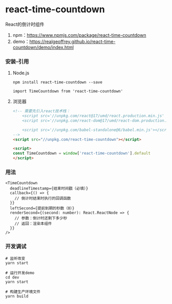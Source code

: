 # react-time-countdown

React的倒计时组件

1. npm：<https://www.npmjs.com/package/react-time-countdown>
2. demo：<https://realgeoffrey.github.io/react-time-countdown/demo/index.html>

### 安装-引用
1. Node.js

    ```shell
    npm install react-time-countdown --save
    ```

    ```tsx
    import TimeCountdown from 'react-time-countdown'
    ```
2. 浏览器

    ```html
    <!-- 需要先引入react技术栈：
        <script src='//unpkg.com/react@17/umd/react.production.min.js' ></script>
        <script src='//unpkg.com/react-dom@17/umd/react-dom.production.min.js'></script>

        <script src='//unpkg.com/babel-standalone@6/babel.min.js'></script>
    -->
    <script src="//unpkg.com/react-time-countdown"></script>

    <script>
    const TimeCountdown = window['react-time-countdown'].default
    </script>
    ```

### 用法

```tsx
<TimeCountdown
  deadlineTimestamp={结束时间戳（必填）}
  callback={() => {
    // 倒计时结束时执行的回调函数
  }}
  leftSecond={提前到期的秒数（0）}
  renderSecond={(second: number): React.ReactNode => {
    // 参数：倒计时还剩下多少秒
    // 返回：渲染本组件
  }}
/>
```

### 开发调试
```shell
# 监听改变
yarn start

# 运行开发demo
cd dev
yarn start
```

```shell
# 构建生产环境文件
yarn build
```
